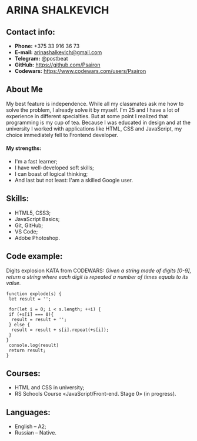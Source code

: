 # ARINA SHALKEVICH
## Contact info:
* **Phone:** +375 33 916 36 73  
* **E-mail:** arinashalkevich@gmail.com  
* **Telegram:** @postbeat  
* **GitHub:** https://github.com/Psairon  
* **Сodewars:** https://www.codewars.com/users/Psairon

## About Me 
My best feature is independence. While all my classmates ask me how to solve the problem, I already solve it by myself. I'm 25 and I have a lot of experience in different specialties. But at some point I realized that programming is my cup of tea. Because I was educated in design and at the university I worked with applications like HTML, CSS and JavaScript, my choice immediately fell to Frontend developer. 

#### My strengths:
* I'm a fast learner;  
* I have well-developed soft skills;  
* I can boast of logical thinking;  
* And last but not least: I'am a skilled Google user.  

## Skills:
* HTML5, CSS3;  
* JavaScript Basics;  
* Git, GitHub;  
* VS Code;  
* Adobe Photoshop.  

## Code example:
Digits explosion KATA from CODEWARS: *Given a string made of digits [0-9], return a string where each digit is repeated a number of times equals to its value.*
 ```
 function explode(s) {
  let result = '';

  for(let i = 0; i < s.length; ++i) {
  if (+s[i] === 0){
   result = result + '';
  } else {
   result = result + s[i].repeat(+s[i]);
  }
 }
  console.log(result)
  return result;
 }
```

## Courses:
* HTML and CSS in university;  
* RS Schools Course «JavaScript/Front-end. Stage 0» (in progress).

## Languages:
* English – A2;  
* Russian – Native.
